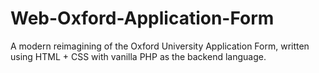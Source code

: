 # Web-Oxford-Application-Form

A modern reimagining of the Oxford University Application Form, written using HTML + CSS with vanilla PHP as the backend language.
